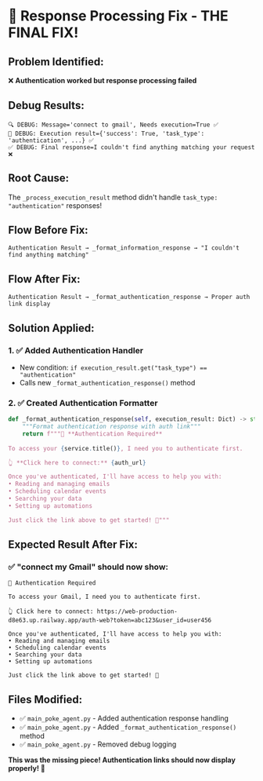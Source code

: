 # 🔧 Response Processing Fix - THE FINAL FIX!

## Problem Identified:
❌ **Authentication worked but response processing failed**

## Debug Results:
```
🔍 DEBUG: Message='connect to gmail', Needs execution=True ✅
🔧 DEBUG: Execution result={'success': True, 'task_type': 'authentication', ...} ✅  
✅ DEBUG: Final response=I couldn't find anything matching your request ❌
```

## Root Cause:
The `_process_execution_result` method didn't handle `task_type: "authentication"` responses!

## Flow Before Fix:
```
Authentication Result → _format_information_response → "I couldn't find anything matching"
```

## Flow After Fix:
```
Authentication Result → _format_authentication_response → Proper auth link display
```

## Solution Applied:

### 1. ✅ **Added Authentication Handler**
- New condition: `if execution_result.get("task_type") == "authentication"`
- Calls new `_format_authentication_response()` method

### 2. ✅ **Created Authentication Formatter**
```python
def _format_authentication_response(self, execution_result: Dict) -> str:
    """Format authentication response with auth link"""
    return f"""🔐 **Authentication Required**
    
To access your {service.title()}, I need you to authenticate first.

👆 **Click here to connect:** {auth_url}

Once you've authenticated, I'll have access to help you with:
• Reading and managing emails
• Scheduling calendar events  
• Searching your data
• Setting up automations

Just click the link above to get started! 🚀"""
```

## Expected Result After Fix:

### ✅ **"connect my Gmail" should now show:**
```
🔐 Authentication Required

To access your Gmail, I need you to authenticate first.

👆 Click here to connect: https://web-production-d8e63.up.railway.app/auth-web?token=abc123&user_id=user456

Once you've authenticated, I'll have access to help you with:
• Reading and managing emails
• Scheduling calendar events  
• Searching your data
• Setting up automations

Just click the link above to get started! 🚀
```

## Files Modified:
- ✅ `main_poke_agent.py` - Added authentication response handling
- ✅ `main_poke_agent.py` - Added `_format_authentication_response()` method
- ✅ `main_poke_agent.py` - Removed debug logging

**This was the missing piece! Authentication links should now display properly! 🎯**
